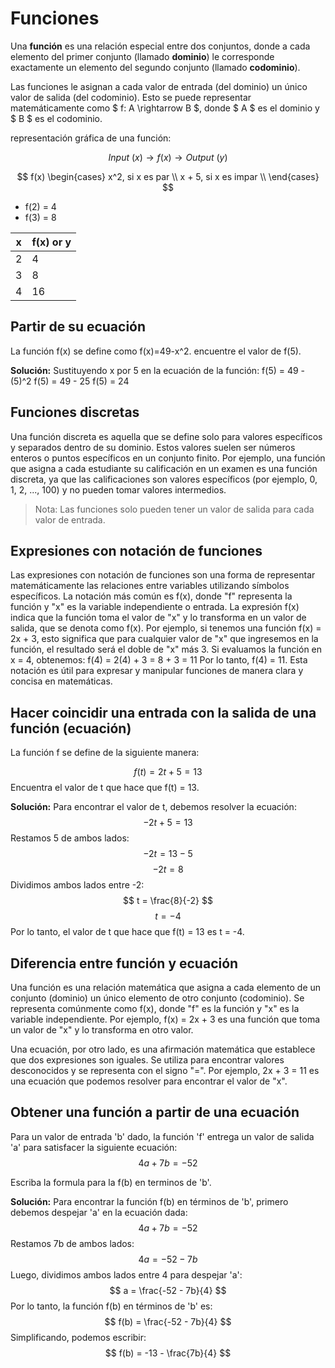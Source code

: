 # Funciones
Una **función** es una relación especial entre dos conjuntos, donde a cada elemento del primer conjunto (llamado **dominio**) le corresponde exactamente un elemento del segundo conjunto (llamado **codominio**).

Las funciones le asignan a cada valor de entrada (del dominio) un único valor de salida (del codominio). Esto se puede representar matemáticamente como $ f: A \rightarrow B $, donde $ A $ es el dominio y $ B $ es el codominio.

representación gráfica de una función:

$$ Input \ (x) \rightarrow f(x) \rightarrow Output \ (y) $$

$$ f(x) \begin{cases}
x^2, si x es par \\
x + 5, si x es impar \\
\end{cases} $$

- f(2) = 4
- f(3) = 8

| x | f(x) or y |
|---|------|
| 2 | 4    |
| 3 | 8    |
| 4 | 16   |

## Partir de su ecuación
La función f(x) se define como f(x)=49-x^2. encuentre el valor de f(5).

**Solución:**
Sustituyendo x por 5 en la ecuación de la función:
f(5) = 49 - (5)^2
f(5) = 49 - 25
f(5) = 24

## Funciones discretas
Una función discreta es aquella que se define solo para valores específicos y separados dentro de su dominio. Estos valores suelen ser números enteros o puntos específicos en un conjunto finito. Por ejemplo, una función que asigna a cada estudiante su calificación en un examen es una función discreta, ya que las calificaciones son valores específicos (por ejemplo, 0, 1, 2, ..., 100) y no pueden tomar valores intermedios.

> Nota: Las funciones solo pueden tener un valor de salida para cada valor de entrada.

## Expresiones con notación de funciones
Las expresiones con notación de funciones son una forma de representar matemáticamente las relaciones entre variables utilizando símbolos específicos. La notación más común es f(x), donde "f" representa la función y "x" es la variable independiente o entrada. La expresión f(x) indica que la función toma el valor de "x" y lo transforma en un valor de salida, que se denota como f(x).
Por ejemplo, si tenemos una función f(x) = 2x + 3, esto significa que para cualquier valor de "x" que ingresemos en la función, el resultado será el doble de "x" más 3. Si evaluamos la función en x = 4, obtenemos:
f(4) = 2(4) + 3 = 8 + 3 = 11
Por lo tanto, f(4) = 11. Esta notación es útil para expresar y manipular funciones de manera clara y concisa en matemáticas.

## Hacer coincidir una entrada con la salida de una función (ecuación)

La función f se define de la siguiente manera:

$$ f(t) = 2t + 5 = 13 $$
Encuentra el valor de t que hace que f(t) = 13.

**Solución:**
Para encontrar el valor de t, debemos resolver la ecuación:
$$ -2t + 5 = 13 $$
Restamos 5 de ambos lados:
$$ -2t = 13 - 5 $$
$$ -2t = 8 $$
Dividimos ambos lados entre -2:
$$ t = \frac{8}{-2} $$
$$ t = -4 $$
Por lo tanto, el valor de t que hace que f(t) = 13 es t = -4.

## Diferencia entre función y ecuación
Una función es una relación matemática que asigna a cada elemento de un conjunto (dominio) un único elemento de otro conjunto (codominio). Se representa comúnmente como f(x), donde "f" es la función y "x" es la variable independiente. Por ejemplo, f(x) = 2x + 3 es una función que toma un valor de "x" y lo transforma en otro valor.

Una ecuación, por otro lado, es una afirmación matemática que establece que dos expresiones son iguales. Se utiliza para encontrar valores desconocidos y se representa con el signo "=". Por ejemplo, 2x + 3 = 11 es una ecuación que podemos resolver para encontrar el valor de "x".

## Obtener una función a partir de una ecuación
Para un valor de entrada 'b' dado, la función 'f' entrega un valor de salida 'a' para satisfacer la siguiente ecuación:
$$ 4a + 7b = -52 $$

Escriba la formula para la f(b) en terminos de 'b'.

**Solución:**
Para encontrar la función f(b) en términos de 'b', primero debemos despejar 'a' en la ecuación dada:
$$ 4a + 7b = -52 $$
Restamos 7b de ambos lados:
$$ 4a = -52 - 7b $$
Luego, dividimos ambos lados entre 4 para despejar 'a':
$$ a = \frac{-52 - 7b}{4} $$
Por lo tanto, la función f(b) en términos de 'b' es:
$$ f(b) = \frac{-52 - 7b}{4} $$
Simplificando, podemos escribir:
$$ f(b) = -13 - \frac{7b}{4} $$